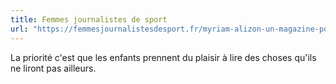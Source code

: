 ```yaml
---
title: Femmes journalistes de sport
url: "https://femmesjournalistesdesport.fr/myriam-alizon-un-magazine-pour-donner-aux-enfants-lenvie-de-lire-et-de-bouger-%EF%BF%BC/"
---
```


La priorité c'est que les enfants prennent du plaisir à lire des choses qu'ils ne liront pas ailleurs.
